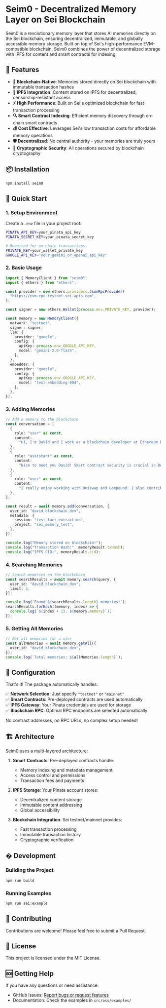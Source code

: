 # Seim0 - Decentralized Memory Layer on Sei Blockchain

Seim0 is a revolutionary memory layer that stores AI memories directly on the Sei blockchain, ensuring decentralized, immutable, and globally accessible memory storage. Built on top of Sei's high-performance EVM-compatible blockchain, Seim0 combines the power of decentralized storage with IPFS for content and smart contracts for indexing.

## 🌟 Features

- **🔗 Blockchain-Native**: Memories stored directly on Sei blockchain with immutable transaction hashes
- **📡 IPFS Integration**: Content stored on IPFS for decentralized, censorship-resistant access
- **⚡ High Performance**: Built on Sei's optimized blockchain for fast transaction processing
- **🔍 Smart Contract Indexing**: Efficient memory discovery through on-chain smart contracts
- **💰 Cost Effective**: Leverages Sei's low transaction costs for affordable memory operations
- **🛡️ Decentralized**: No central authority - your memories are truly yours
- **🔐 Cryptographic Security**: All operations secured by blockchain cryptography

## 📦 Installation

```bash
npm install seim0
```

## 🚀 Quick Start

### 1. Setup Environment

Create a `.env` file in your project root:

```bash
PINATA_API_KEY=your_pinata_api_key
PINATA_SECRET_KEY=your_pinata_secret_key

# Required for on-chain transactions
PRIVATE_KEY=your_wallet_private_key
GOOGLE_API_KEY="your_gemini_or_openai_api_key"
```

### 2. Basic Usage

```typescript
import { MemoryClient } from "seim0";
import { ethers } from "ethers";

const provider = new ethers.providers.JsonRpcProvider(
  "https://evm-rpc-testnet.sei-apis.com",
);

const signer = new ethers.Wallet(process.env.PRIVATE_KEY, provider);

const memory = new MemoryClient({
  network: "testnet",
  signer: signer,
  llm: {
    provider: "google",
    config: {
      apiKey: process.env.GOOGLE_API_KEY,
      model: "gemini-2.0-flash",
    },
  },
  embedder: {
    provider: "google",
    config: {
      apiKey: process.env.GOOGLE_API_KEY,
      model: "text-embedding-004",
    },
  },
});
```

### 3. Adding Memories

```typescript
// Add a memory to the blockchain
const conversation = [
  {
    role: "user" as const,
    content:
      "Hi, I'm David and I work as a blockchain developer at Ethereum Foundation. I specialize in smart contract security and love DeFi protocols.",
  },
  {
    role: "assistant" as const,
    content:
      "Nice to meet you David! Smart contract security is crucial in DeFi. What are your favorite protocols to work with?",
  },
  {
    role: "user" as const,
    content:
      "I really enjoy working with Uniswap and Compound. I also contribute to OpenZeppelin's security audits on weekends.",
  },
];

const result = await memory.add(conversation, {
  user_id: "david_blockchain_dev",
  metadata: {
    session: "test_fact_extraction",
    project: "sei_memory_test",
  },
});

console.log("Memory stored on blockchain!");
console.log("Transaction Hash:", memoryResult.txHash);
console.log("IPFS CID:", memoryResult.cid);
```

### 4. Searching Memories

```typescript
// Search memories on the blockchain
const searchResults = await memory.search(query, {
  user_id: "david_blockchain_dev",
  limit: 3,
});

console.log(`Found ${searchResults.length} memories:`);
searchResults.forEach((memory, index) => {
  console.log(`${index + 1}. ${memory.memory}`);
});
```

### 5. Getting All Memories

```typescript
// Get all memories for a user
const allMemories = await memory.getAll({
  user_id: "david_blockchain_dev",
});
console.log(`Total memories: ${allMemories.length}`);
```

## 🔧 Configuration

That's it! The package automatically handles:

✅ **Network Selection**: Just specify `"testnet"` or `"mainnet"`  
✅ **Smart Contracts**: Pre-deployed contracts are used automatically  
✅ **IPFS Gateway**: Your Pinata credentials are used for storage  
✅ **Blockchain RPC**: Optimal RPC endpoints are selected automatically

No contract addresses, no RPC URLs, no complex setup needed!

## 🏗️ Architecture

Seim0 uses a multi-layered architecture:

1. **Smart Contracts**: Pre-deployed contracts handle:
   - Memory indexing and metadata management
   - Access control and permissions
   - Transaction fees and payments

2. **IPFS Storage**: Your Pinata account stores:
   - Decentralized content storage
   - Immutable content addressing
   - Global accessibility

3. **Blockchain Integration**: Sei testnet/mainnet provides:
   - Fast transaction processing
   - Immutable transaction history
   - Cryptographic verification

## �️ Development

### Building the Project

```bash
npm run build
```

### Running Examples

```bash
npm run sei:example
```

## 🤝 Contributing

Contributions are welcome! Please feel free to submit a Pull Request.

## 📄 License

This project is licensed under the MIT License.

## 🆘 Getting Help

If you have any questions or need assistance:

- GitHub Issues: [Report bugs or request features](https://github.com/devesh1011/seim0/issues)
- Documentation: Check the examples in `src/oss/examples/`
